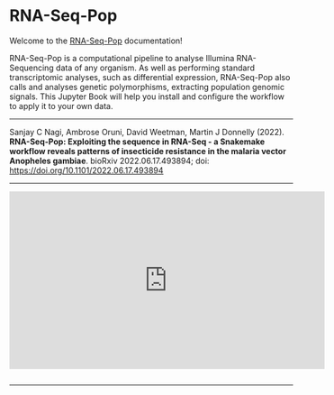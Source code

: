 # RNA-Seq-Pop

Welcome to the [RNA-Seq-Pop](https://github.com/sanjaynagi/rna-seq-pop/) documentation!

RNA-Seq-Pop is a computational pipeline to analyse Illumina RNA-Sequencing data of any organism. As well as performing standard transcriptomic analyses, such as differential expression, RNA-Seq-Pop also calls and analyses genetic polymorphisms, extracting  population genomic signals. This Jupyter Book will help you install and configure the workflow to apply it to your own data.

---

Sanjay C Nagi, Ambrose Oruni, David Weetman, Martin J Donnelly (2022). **RNA-Seq-Pop: Exploiting the sequence in RNA-Seq - a Snakemake workflow reveals patterns of insecticide resistance in the malaria vector Anopheles gambiae**. bioRxiv 2022.06.17.493894; doi: https://doi.org/10.1101/2022.06.17.493894

---

<iframe width="560" height="315" src="https://www.youtube.com/embed/5QQe7DLHO4M" title="YouTube video player" frameborder="0" allow="accelerometer; autoplay; clipboard-write; encrypted-media; gyroscope; picture-in-picture" allowfullscreen></iframe>


```{tableofcontents}
```
  
---  

